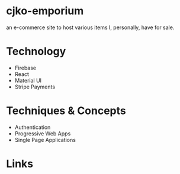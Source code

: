 # cjko-emporium
an e-commerce site to host various items I, personally, have for sale.

# Technology 
- Firebase
- React
- Material UI
- Stripe Payments

# Techniques & Concepts
- Authentication
- Progressive Web Apps
- Single Page Applications

# Links
